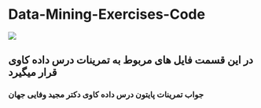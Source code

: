 # Data-Mining-Exercises-Code

[![](https://www.digikala.com/static/files/8dc04219.svg)](https://#/)

## در این قسمت فایل های مربوط به تمرینات درس داده کاوی قرار میگیرد
### جواب تمرینات پایتون درس داده کاوی دكتر مجید وفایی جهان

